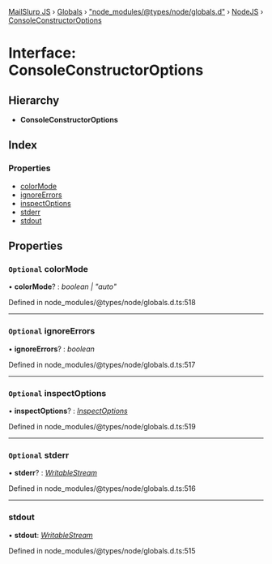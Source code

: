[MailSlurp JS](../README.md) › [Globals](../globals.md) › ["node_modules/@types/node/globals.d"](../modules/_node_modules__types_node_globals_d_.md) › [NodeJS](../modules/_node_modules__types_node_globals_d_.nodejs.md) › [ConsoleConstructorOptions](_node_modules__types_node_globals_d_.nodejs.consoleconstructoroptions.md)

# Interface: ConsoleConstructorOptions

## Hierarchy

* **ConsoleConstructorOptions**

## Index

### Properties

* [colorMode](_node_modules__types_node_globals_d_.nodejs.consoleconstructoroptions.md#optional-colormode)
* [ignoreErrors](_node_modules__types_node_globals_d_.nodejs.consoleconstructoroptions.md#optional-ignoreerrors)
* [inspectOptions](_node_modules__types_node_globals_d_.nodejs.consoleconstructoroptions.md#optional-inspectoptions)
* [stderr](_node_modules__types_node_globals_d_.nodejs.consoleconstructoroptions.md#optional-stderr)
* [stdout](_node_modules__types_node_globals_d_.nodejs.consoleconstructoroptions.md#stdout)

## Properties

### `Optional` colorMode

• **colorMode**? : *boolean | "auto"*

Defined in node_modules/@types/node/globals.d.ts:518

___

### `Optional` ignoreErrors

• **ignoreErrors**? : *boolean*

Defined in node_modules/@types/node/globals.d.ts:517

___

### `Optional` inspectOptions

• **inspectOptions**? : *[InspectOptions](_node_modules__types_node_globals_d_.nodejs.inspectoptions.md)*

Defined in node_modules/@types/node/globals.d.ts:519

___

### `Optional` stderr

• **stderr**? : *[WritableStream](_node_modules__types_node_globals_d_.nodejs.writablestream.md)*

Defined in node_modules/@types/node/globals.d.ts:516

___

###  stdout

• **stdout**: *[WritableStream](_node_modules__types_node_globals_d_.nodejs.writablestream.md)*

Defined in node_modules/@types/node/globals.d.ts:515
